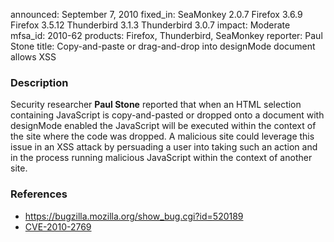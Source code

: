 announced: September 7, 2010
fixed_in: SeaMonkey 2.0.7
          Firefox 3.6.9
          Firefox 3.5.12
          Thunderbird 3.1.3
          Thunderbird 3.0.7
impact: Moderate
mfsa_id: 2010-62
products: Firefox, Thunderbird, SeaMonkey
reporter: Paul Stone
title: Copy-and-paste or drag-and-drop into designMode document allows XSS

<h3>Description</h3>

<p>Security researcher <strong>Paul Stone</strong> reported that when
an HTML selection containing JavaScript is copy-and-pasted or dropped
onto a document with designMode enabled the JavaScript will be
executed within the context of the site where the code was dropped.  A
malicious site could leverage this issue in an XSS attack by
persuading a user into taking such an action and in the process
running malicious JavaScript within the context of another site.</p>

<h3>References</h3>

<ul>
  <li><a href="https://bugzilla.mozilla.org/show_bug.cgi?id=520189">https://bugzilla.mozilla.org/show_bug.cgi?id=520189</a></li>
  <li><a class="ex-ref" href="http://cve.mitre.org/cgi-bin/cvename.cgi?name=CVE-2010-2769">CVE-2010-2769</a></li>
</ul>





